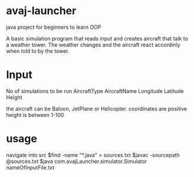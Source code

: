 # avaj-launcher
java project for beginners to learn OOP

A basic simulation program that reads input and creates aircraft that talk to a weather tower. The weather changes and the aircraft react accordinly when told to by the tower.

# Input
No of simulations to be run
AircraftType AircraftName Longitude Latitude Height

the aircraft can be Baloon, JetPlane or Helicopter.
coordinates are positive
height is between 1-100

# usage
navigate into src
$find -name "*.java" > sources.txt
$javac -sourcepath @sources.txt
$java com.avajLauncher.simulator.Simulator nameOfInputFile.txt
